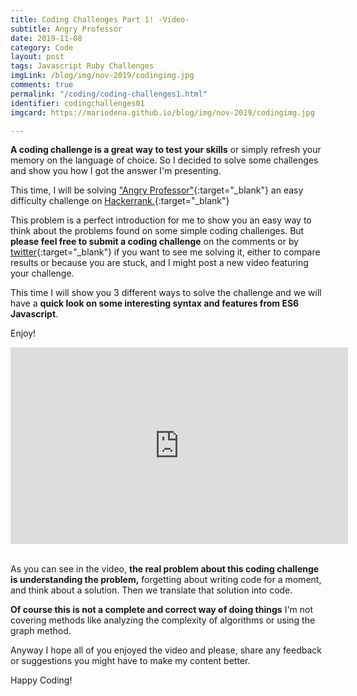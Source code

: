 ```yaml
---
title: Coding Challenges Part 1! -Video-
subtitle: Angry Professor
date: 2019-11-08
category: Code
layout: post
tags: Javascript Ruby Challenges
imgLink: /blog/img/nov-2019/codingimg.jpg
comments: true
permalink: "/coding/coding-challenges1.html"
identifier: codingchallenges01
imgcard: https://mariodena.github.io/blog/img/nov-2019/codingimg.jpg

---
```


**A coding challenge is a great way to test your skills** or simply refresh your memory on the language of choice. So I decided to solve some challenges and show you how I got the answer I'm presenting.

This time, I will be solving ["Angry Professor"][AN]{:target="_blank"} an easy difficulty challenge on [Hackerrank.][hk]{:target="_blank"}

This problem is a perfect introduction for me to show you an easy way to think about the problems found on some simple coding challenges. But **please feel free to submit a coding challenge** on the comments or by [twitter][tw]{:target="_blank"} if you want to see me solving it, either to compare results or because you are stuck, and I might post a new video featuring your challenge.

This time I will show you 3 different ways to solve the challenge and we will have a **quick look on some interesting syntax and features from ES6 Javascript**.

Enjoy!
<div class= "iframe-container">
<iframe width="540" height="315" src="https://www.youtube.com/embed/NSa1-u3On5A" frameborder="0" allow="accelerometer; autoplay; encrypted-media; gyroscope; picture-in-picture" allowfullscreen></iframe>
</div>

[tw]: https://twitter.com/MarioDenaCode
[AN]: https://www.hackerrank.com/challenges/angry-professor/problem
[img1]: /blog/img/nov-2019/codingimg.jpg
[hk]: https://www.hackerrank.com

<br>

As you can see in the video, **the real problem about this coding challenge is understanding the problem,** forgetting about writing code for a moment, and think about a solution. Then we translate that solution into code.

**Of course this is not a complete and correct way of doing things** I'm not covering methods like analyzing the complexity of algorithms or using the graph method. 

Anyway I hope all of you enjoyed the video and please, share any feedback or suggestions you might have to make my content better.

Happy Coding!